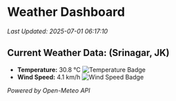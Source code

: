
# Weather Dashboard

_Last Updated: 2025-07-01 06:17:10_

## Current Weather Data: (Srinagar, JK)
- **Temperature:** 30.8 °C ![Temperature Badge](https://img.shields.io/badge/Temperature-High%20Temp-orange)
- **Wind Speed:** 4.1 km/h ![Wind Speed Badge](https://img.shields.io/badge/Wind%20Speed-Light%20Wind-blue)

*Powered by Open-Meteo API*
